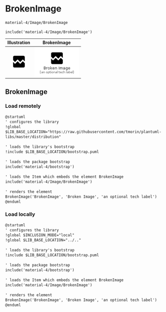 # BrokenImage


```text
material-4/Image/BrokenImage
```

```text
include('material-4/Image/BrokenImage')
```



| Illustration | BrokenImage |
| :---: | :---: |
| ![illustration for Illustration](../../material-4/Image/BrokenImage.png) | ![illustration for BrokenImage](../../material-4/Image/BrokenImage.Local.png) |




## BrokenImage

### Load remotely
```plantuml
@startuml
' configures the library
!global $LIB_BASE_LOCATION="https://raw.githubusercontent.com/tmorin/plantuml-libs/master/distribution"

' loads the library's bootstrap
!include $LIB_BASE_LOCATION/bootstrap.puml

' loads the package bootstrap
include('material-4/bootstrap')

' loads the Item which embeds the element BrokenImage
include('material-4/Image/BrokenImage')

' renders the element
BrokenImage('BrokenImage', 'Broken Image', 'an optional tech label')
@enduml
```

### Load locally
```plantuml
@startuml
' configures the library
!global $INCLUSION_MODE="local"
!global $LIB_BASE_LOCATION="../.."

' loads the library's bootstrap
!include $LIB_BASE_LOCATION/bootstrap.puml

' loads the package bootstrap
include('material-4/bootstrap')

' loads the Item which embeds the element BrokenImage
include('material-4/Image/BrokenImage')

' renders the element
BrokenImage('BrokenImage', 'Broken Image', 'an optional tech label')
@enduml
```

